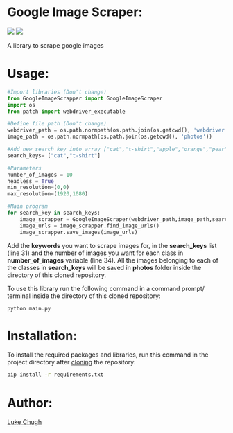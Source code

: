 # Google Image Scraper:

![](https://img.shields.io/badge/python-3.7-blueviolet)
![](https://img.shields.io/badge/selenium-3.141.0-orange)

A library to scrape google images

# Usage:
```python
#Import libraries (Don't change)
from GoogleImageScrapper import GoogleImageScraper
import os
from patch import webdriver_executable

#Define file path (Don't change)
webdriver_path = os.path.normpath(os.path.join(os.getcwd(), 'webdriver', webdriver_executable()))
image_path = os.path.normpath(os.path.join(os.getcwd(), 'photos'))

#Add new search key into array ["cat","t-shirt","apple","orange","pear","fish"]
search_keys= ["cat","t-shirt"]

#Parameters
number_of_images = 10
headless = True
min_resolution=(0,0)
max_resolution=(1920,1080)

#Main program
for search_key in search_keys:
    image_scrapper = GoogleImageScraper(webdriver_path,image_path,search_key,number_of_images,headless,min_resolution,max_resolution)
    image_urls = image_scrapper.find_image_urls()
    image_scrapper.save_images(image_urls)

```
Add the **keywords** you want to scrape images for, in the **search_keys** list (line 31) and the number of images you want for each class in **number_of_images** variable (line 34). All the images belonging to each of the classes in **search_keys** will be saved in **photos** folder inside the directory of this cloned repository.

To use this library run the following command in a command prompt/ terminal inside the directory of this cloned repository:
```
python main.py
```

# Installation:
To install the required packages and libraries, run this command in the project directory after [cloning](https://www.howtogeek.com/451360/how-to-clone-a-github-repository/) the repository:
```bash
pip install -r requirements.txt
```
# Author:
[Luke Chugh](https://www.linkedin.com/in/luke-chugh-2b2043181/)
